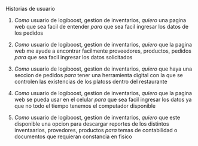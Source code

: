 Historias de usuario

1. *Como* usuario de logiboost, gestion de inventarios, *quiero* una pagina web que sea facil de entender *para* que sea facil ingresar los datos de los pedidos

2. *Como* usuario de logiboost, gestion de inventarios, *quiero* que la pagina web me ayude a encontrar facilmente proveedores, productos, pedidos *para* que sea facil ingresar los datos solicitados

3. *Como* usuario de logiboost, gestion de inventarios, *quiero* que haya una seccion de pedidos *para* tener una herramienta digital con la que se controlen las existencias de los platoss dentro del restaurante 

4. *Como* usuario de logiboost, gestion de inventarios, *quiero* que la pagina web se pueda usar en el celular *para* que sea facil ingresar los datos ya que no todo el tiempo tenemos el computador disponible

5. *Como* usuario de logiboost, gestion de inventarios, *quiero* que este disponible una opcion para descargar reportes de los distintos inventaarios, provedores, productos *para* temas de contabilidad o documentos que requieran constancia en fisico
